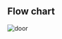 ## Flow chart
![door](https://user-images.githubusercontent.com/46985114/157031633-a5444398-1bcb-45b5-8bd9-c6d16918fdd3.png)